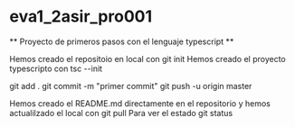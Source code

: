 # eva1_2asir_pro001
** Proyecto de primeros pasos con el lenguaje typescript **

Hemos creado el repositoio en local con git init
Hemos creado el proyecto typescripto con tsc --init

git add .
git commit -m "primer commit"
git push -u origin master

Hemos creado el README.md directamente en el repositorio y 
hemos actualilzado el local con git pull
Para ver el estado git status



